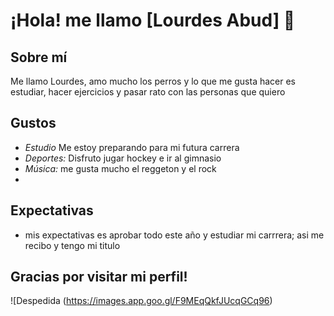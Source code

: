 # ¡Hola! me llamo [Lourdes Abud] 👋


## Sobre mí

Me llamo Lourdes, amo mucho los perros y lo que me gusta hacer es estudiar, hacer ejercicios y pasar rato con las personas que quiero 

## Gustos

- *Estudio* Me estoy preparando para mi futura carrera
- *Deportes:* Disfruto jugar hockey e ir al gimnasio 
- *Música:* me gusta mucho el reggeton y el rock
- 
## Expectativas

- mis expectativas es aprobar todo este año y estudiar mi carrrera; asi me recibo y tengo mi titulo
  
## Gracias por visitar mi perfil!

![Despedida
(https://images.app.goo.gl/F9MEqQkfJUcqGCq96) 
